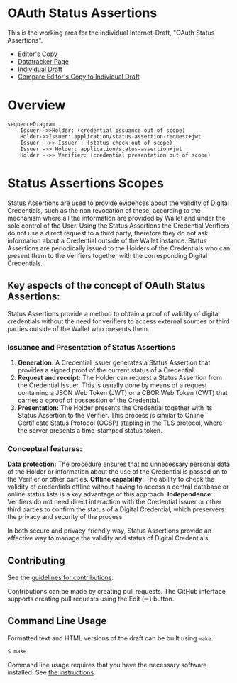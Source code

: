 # OAuth Status Assertions

This is the working area for the individual Internet-Draft, "OAuth Status Assertions".

* [Editor's Copy](https://peppelinux.github.io/draft-demarco-oauth-status-assertions/#go.draft-demarco-oauth-status-assertions.html)
* [Datatracker Page](https://datatracker.ietf.org/doc/draft-demarco-oauth-status-assertions)
* [Individual Draft](https://datatracker.ietf.org/doc/html/draft-demarco-oauth-status-assertions)
* [Compare Editor's Copy to Individual Draft](https://peppelinux.github.io/draft-demarco-oauth-status-assertions/#go.draft-demarco-oauth-status-assertions.diff)


# Overview 

```mermaid
sequenceDiagram
    Issuer-->>Holder: (credential issuance out of scope)
    Holder->>Issuer: application/status-assertion-request+jwt
    Issuer -->> Issuer : (status check out of scope)
    Issuer ->> Holder: application/status-assertion+jwt
    Holder -->> Verifier: (credential presentation out of scope)
```


# Status Assertions Scopes

Status Assertions are used to provide evidences about the validity of Digital Credentials, such as the non revocation of these, according to the mechanism where all the information are provided by Wallet and under the sole control of the User. Using the Status Assertions the Credential Verifiers do not use a direct request to a third party, therefore they do not ask information about a Credential outside of the Wallet instance. Status Assertions are periodically issued to the Holders of the Credentials who can present them to the Verifiers together with the corresponding Digital Credentials.

## Key aspects of the concept of OAuth Status Assertions:
Status Assertions provide a method to obtain a proof of validity of digital credentials without the need for verifiers to access external sources or third parties outside of the Wallet who presents them.

### Issuance and Presentation of Status Assertions

1) **Generation:** A Credential Issuer generates a Status Assertion that provides a signed proof of the current status of a Credential.
2) **Request and receipt:** The Holder can request a Status Assertion from the Credential Issuer. This is usually done by means of a request containing a JSON Web Token (JWT) or a CBOR Web Token (CWT) that carries a oproof of possession of the Credential.
3) **Presentation:** The Holder presents the Credential together with its Status Assertion to the Verifier. This process is similar to Online Certificate Status Protocol (OCSP) stapling in the TLS protocol, where the server presents a time-stamped status token.


### Conceptual features:

**Data protection:** The procedure ensures that no unnecessary personal data of the Holder or information about the use of the Credential is passed on to the Verifier or other parties.
**Offline capability:** The ability to check the validity of credentials offline without having to access a central database or online status lists is a key advantage of this approach.
**Independence**: Verifiers do not need direct interaction with the Credential Issuer or other third parties to confirm the status of a Digital Credential, which preservers the privacy and security of the process.

In both secure and privacy-friendly way, Status Assertions provide an effective way to manage the validity and status of Digital Credentials.

## Contributing

See the
[guidelines for contributions](https://github.com/peppelinux/draft-demarco-oauth-status-assertions/blob/main/CONTRIBUTING.md).

Contributions can be made by creating pull requests.
The GitHub interface supports creating pull requests using the Edit (✏) button.


## Command Line Usage

Formatted text and HTML versions of the draft can be built using `make`.

```sh
$ make
```

Command line usage requires that you have the necessary software installed.  See
[the instructions](https://github.com/martinthomson/i-d-template/blob/main/doc/SETUP.md).

